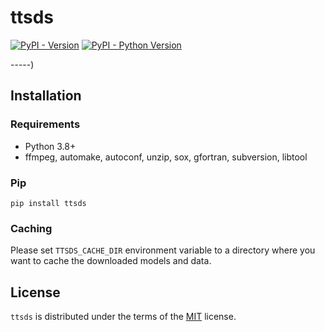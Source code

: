 # ttsds

[![PyPI - Version](https://img.shields.io/pypi/v/ttsds.svg)](https://pypi.org/project/ttsds)
[![PyPI - Python Version](https://img.shields.io/pypi/pyversions/ttsds.svg)](https://pypi.org/project/ttsds)

-----)

## Installation

### Requirements

- Python 3.8+
- ffmpeg, automake, autoconf, unzip, sox, gfortran, subversion, libtool

### Pip

```console
pip install ttsds
```

### Caching

Please set ``TTSDS_CACHE_DIR`` environment variable to a directory where you want to cache the downloaded models and data.

## License

`ttsds` is distributed under the terms of the [MIT](https://spdx.org/licenses/MIT.html) license.

